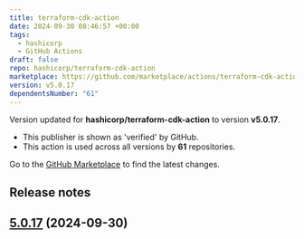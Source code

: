 ```yaml
---
title: terraform-cdk-action
date: 2024-09-30 08:46:57 +00:00
tags:
  - hashicorp
  - GitHub Actions
draft: false
repo: hashicorp/terraform-cdk-action
marketplace: https://github.com/marketplace/actions/terraform-cdk-action
version: v5.0.17
dependentsNumber: "61"
---
```



Version updated for **hashicorp/terraform-cdk-action** to version **v5.0.17**.
- This publisher is shown as 'verified' by GitHub.
- This action is used across all versions by **61** repositories.

Go to the [GitHub Marketplace](https://github.com/marketplace/actions/terraform-cdk-action) to find the latest changes.

## Release notes

## [5.0.17](https://github.com/hashicorp/terraform-cdk-action/compare/v5.0.16...v5.0.17) (2024-09-30)

